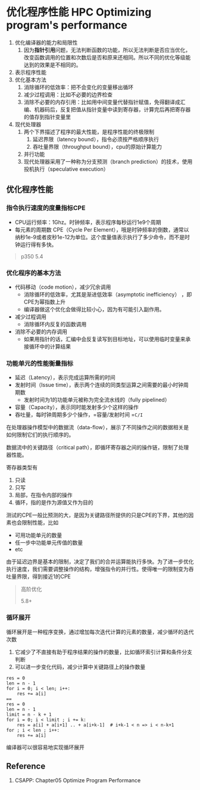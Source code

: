

# 优化程序性能 HPC Optimizing program's performance

1. 优化编译器的能力和局限性
   1. 因为**指针引用**问题，无法判断函数的功能，所以无法判断是否应当优化，改变函数调用的位置和次数后是否和原来还相同。所以不同的优化等级能达到的效果是不相同的。
2. 表示程序性能
3. 优化基本方法
   1. 消除循环的低效率：把不会变化的变量移出循环
   2. 减少过程调用：比如不必要的边界检查
   3. 消除不必要的内存引用：比如用中间变量代替指针赋值，免得翻译成汇编、机器码后，反复把值从指针变量中读到寄存器，计算完后再把寄存器的值存到指针变量里
4. 现代处理器
   1. 两个下界描述了程序的最大性能，是程序性能的终极限制
      1. 延迟界限（latency bound），指令必须按严格顺序执行
      2. 吞吐量界限（throughput bound），cpu的原始计算能力
   2. 并行功能
   3. 现代处理器采用了一种称为分支预测（branch prediction）的技术，使用投机执行（speculative execution）


## 优化程序性能

### 指令执行速度的度量指标CPE

- CPU运行频率：1Ghz。时钟频率，表示程序每秒运行1e9个周期
- 每元素的周期数 CPE（Cycle Per Element），哦是时钟频率的倒数，通常以纳秒1e-9或者皮秒1e-12为单位。这个度量值表示执行了多少命令，而不是时钟运行得有多快。

> p350 5.4

### 优化程序的基本方法

- 代码移动（code motion），减少冗余调用
  - 消除循环的低效率，尤其是渐进低效率（asymptotic inefficiency） ，即CPE为幂指数上升
  - 编译器做这个优化会做得比较小心，因为有可能引入副作用。
- 减少过程调用
  - 消除循环内反复的函数调用
- 消除不必要的内存调用
  - 如果用指针的话，汇编中会反复读写到目标地址，可以使用临时变量来承接循环中的计算结果

### **功能单元的性能衡量指标**

- 延迟（Latency），表示完成运算所需的时间
- 发射时间（Issue time），表示两个连续的同类型运算之间需要的最小时钟周期数
  - 发射时间为1的功能单元被称为完全流水线的（fully pipelined）
- 容量（Capacity），表示同时能发射多少个这样的操作
- 吞吐量，每时钟周期多少个操作，=容量/发射时间 =`C/I`

在处理器操作模型中的数据流（data-flow），展示了不同操作之间的数据相关是如何限制它们的执行顺序的。

数据流中的关键路径（critical path），即循环寄存器之间的操作链，限制了处理器性能。

寄存器类型有

1. 只读
2. 只写
3. 局部，在指令内部的操作
4. 循环，指的是作为源值又作为目的

测试的CPE一般比预测的大，是因为关键路径所提供的只是CPE的下界，其他的因素也会限制性能，比如

- 可用功能单元的数量
- 任一步中功能单元传值的数量
- etc

由于延迟边界是基本的限制，决定了我们的合并运算能执行多快。为了进一步优化执行速度，我们需要调整操作的结构，增强指令的并行性。使得唯一的限制变为吞吐量界限，得到接近1的CPE

> 高阶优化
>
> 5.8+

### **循环展开**

循环展开是一种程序变换，通过增加每次迭代计算的元素的数量，减少循环的迭代次数

1. 它减少了不直接有助于程序结果的操作的数量，比如循环索引计算和条件分支判断
2. 可以进一步变化代码，减少计算中关键路径上的操作数量

```
res = 0
len = n - 1
for i = 0; i < len; i++:
	res += a[i]
==
res = 0
len = n - 1
limit = n - k + 1
for i = 0; i < limit ; i += k:
	res = a[i] + a[i+1] .. + a[i+k-1]  # i+k-1 < n => i < n-k+1
for ; i < len ; i++:
	res += a[i]
```

编译器可以很容易地实现循环展开

## Reference

1. CSAPP: Chapter05 Optimize Program Performance
   
      